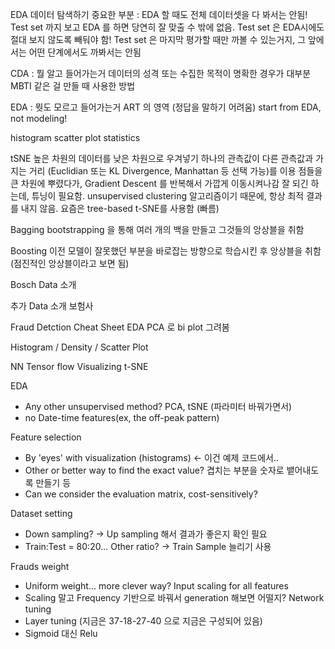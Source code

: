 EDA
데이터 탐색하기
중요한 부분 : EDA 할 때도 전체 데이터셋을 다 봐서는 안됨! Test set 까지 보고 EDA 를 하면 당연히 잘 맞출 수 밖에 없음.
Test set 은 EDA시에도 절대 보지 않도록 빼둬야 함!
Test set 은 마지막 평가할 때만 까볼 수 있는거지, 그 앞에서는 어떤 단계에서도 까봐서는 안됨

CDA : 
뭘 알고 들어가는거
데이터의 성격 또는 수집한 목적이 명확한 경우가 대부분
MBTI 같은 걸 만들 때 사용한 방법

EDA : 
뭣도 모르고 들어가는거
ART 의 영역 (정답을 말하기 어려움)
start from EDA, not modeling!

histogram
scatter plot
statistics

tSNE
높은 차원의 데이터를 낮은 차원으로 우겨넣기
하나의 관측값이 다른 관측값과 가지는 거리 (Euclidian 또는 KL Divergence, Manhattan 등 선택 가능)를 이용
점들을 큰 차원에 뿌렸다가, Gradient Descent 를 반복해서 가깝게 이동시켜나감
잘 되긴 하는데, 튜닝이 필요함. unsupervised clustering 알고리즘이기 때문에, 항상 최적 결과를 내지 않음.
요즘은 tree-based t-SNE를 사용함 (빠름)


Bagging
bootstrapping 을 통해 여러 개의 백을 만들고 그것들의 앙상블을 취함

Boosting
이전 모델이 잘못했던 부분을 바로잡는 방향으로 학습시킨 후 앙상블을 취함 (점진적인 앙상블이라고 보면 됨)

Bosch Data 소개



추가 Data 소개
보험사

Fraud Detction Cheat Sheet
EDA
PCA 로 bi plot 그려봄

Histogram / Density / Scatter Plot

NN
Tensor flow
Visualizing
t-SNE

EDA
- Any other unsupervised method? PCA, tSNE (파라미터 바꿔가면서)
- no Date-time features(ex, the off-peak pattern)

Feature selection
- By 'eyes' with visualization (histograms) <- 이건 예제 코드에서..
- Other or better way to find the exact value? 겹치는 부분을 숫자로 뱉어내도록 만들기 등
- Can we consider the evaluation matrix, cost-sensitively?

Dataset setting
 - Down sampling? -> Up sampling 해서 결과가 좋은지 확인 필요
 - Train:Test = 80:20... Other ratio? -> Train Sample 늘리기 사용
 
Frauds weight
 - Uniform weight... more clever way?
Input scaling for all features
 - Scaling 말고 Frequency 기반으로 바꿔서 generation 해보면 어떨지?
Network tuning
 - Layer tuning (지금은 37-18-27-40 으로 지금은 구성되어 있음)
 - Sigmoid 대신 Relu





